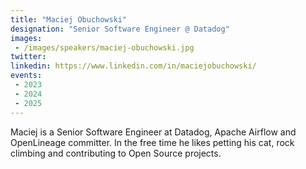 ```yaml
---
title: "Maciej Obuchowski"
designation: "Senior Software Engineer @ Datadog"
images:
 - /images/speakers/maciej-obuchowski.jpg
twitter: 
linkedin: https://www.linkedin.com/in/maciejobuchowski/
events:
 - 2023
 - 2024
 - 2025
---
```


Maciej is a Senior Software Engineer at Datadog, Apache Airflow and OpenLineage committer. 
In the free time he likes petting his cat, rock climbing and contributing to Open Source projects.